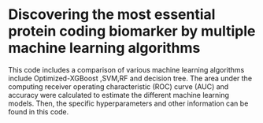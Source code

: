 # Discovering the most essential protein coding biomarker by multiple **machine learning algorithms** 

 This code includes a comparison of various machine learning algorithms include Optimized-XGBoost ,SVM,RF and decision tree. The area under the computing receiver operating characteristic (ROC) curve (AUC) and accuracy were calculated to estimate the different machine learning models. 
Then, the specific hyperparameters  and other information can be found in this code.
